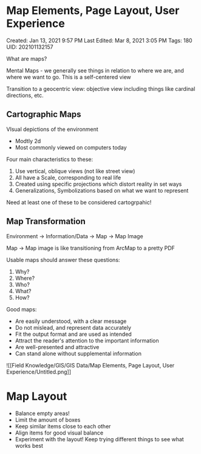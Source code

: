 # Map Elements, Page Layout, User Experience

Created: Jan 13, 2021 9:57 PM
Last Edited: Mar 8, 2021 3:05 PM
Tags: 180
UID: 202101132157

What are maps?

Mental Maps - we generally see things in relation to where we are, and where we want to go. This is a self-centered view

Transition to a geocentric view: objective view including things like cardinal directions, etc.

## Cartographic Maps

VIsual depictions of the environment

- Modtly 2d
- Most commonly viewed on computers today

Four main characteristics to these:

1. Use vertical, oblique views (not like street view)
2. All have a Scale, corresponding to real life
3. Created using specific projections which distort reality in set ways
4. Generalizations, Symbolizations based on what we want to represent

Need at least one of these to be considered cartogrpahic!

## Map Transformation

Environment → Information/Data → Map → Map Image

Map → Map image is like transitioning from ArcMap to a pretty PDF

Usable maps should answer these questions:

1. Why?
2. Where?
3. Who?
4. What?
5. How?

Good maps:

- Are easily understood, with a clear message
- Do not mislead, and represent data accurately
- Fit the output format and are used as intended
- Attract the reader's attention to the important information
- Are well-presented and attractive
- Can stand alone without supplemental information

![[Field Knowledge/GIS/GIS Data/Map Elements, Page Layout, User Experience/Untitled.png]]

# Map Layout

- Balance empty areas!
- Limit the amount of boxes
- Keep similar items close to each other
- Align items for good visual balance
- Experiment with the layout! Keep trying different things to see what works best